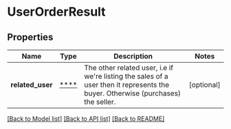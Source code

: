 # UserOrderResult

## Properties
Name | Type | Description | Notes
------------ | ------------- | ------------- | -------------
**related_user** | [****](.md) | The other related user, i.e if we&#x27;re listing the sales of a user then it represents the buyer. Otherwise (purchases) the seller. | [optional] 

[[Back to Model list]](../../README.md#documentation-for-models) [[Back to API list]](../../README.md#documentation-for-api-endpoints) [[Back to README]](../../README.md)

